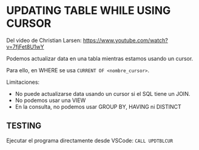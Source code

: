 # UPDATING TABLE WHILE USING CURSOR

Del video de Christian Larsen: https://www.youtube.com/watch?v=7fjFet8U1wY

Podemos actualizar data en una tabla mientras estamos usando un cursor.

Para ello, en WHERE se usa `CURRENT OF <nombre_cursor>`.

Limitaciones:

- No puede actualizarse data usando un cursor si el SQL tiene un JOIN.
- No podemos usar una VIEW
- En la consulta, no podemos usar GROUP BY, HAVING ni DISTINCT

## TESTING

Ejecutar el programa directamente desde VSCode: `CALL UPDTBLCUR`
